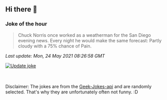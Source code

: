 ## Hi there 👋

### Joke of the hour
<!-- joke -->
>Chuck Norris once worked as a weatherman for the San Diego evening news. Every night he would make the same forecast: Partly cloudy with a 75% chance of Pain.
<!-- /joke -->

*Last update: Mon, 24 May 2021 08:26:58 GMT*

[![Update joke](https://github.com/nclskfm/nclskfm/actions/workflows/joke.yml/badge.svg)](https://github.com/nclskfm/nclskfm/actions/workflows/joke.yml)

<br><br>
Disclaimer: The jokes are from the [Geek-Jokes-api](https://github.com/sameerkumar18/geek-joke-api) and are randomly selected. That's why they are unfortunately often not funny. :D
